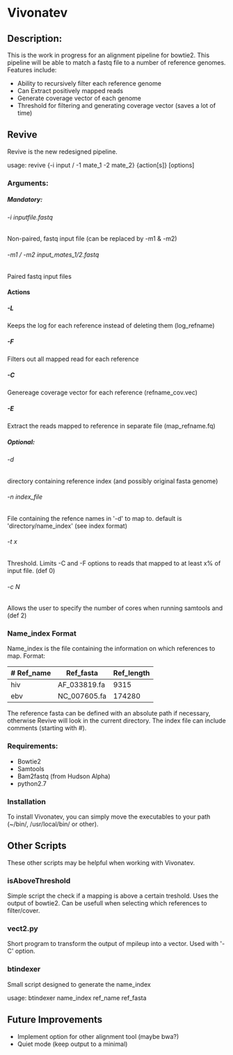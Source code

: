 Vivonatev
=========


## Description:
This is the work in progress for an alignment pipeline for bowtie2. This pipeline will be able to match a fastq file to a number of reference genomes. Features include:
* Ability to recursively filter each reference genome
* Can Extract positively mapped reads 
* Generate coverage vector of each genome
* Threshold for filtering and generating coverage vector (saves a lot of time)


## Revive
Revive is the new redesigned pipeline.

usage: revive {-i input / -1 mate_1 -2 mate_2} {action[s]} [options]



### Arguments:
##### Mandatory:
###### -i inputfile.fastq
Non-paired, fastq input file (can be replaced by -m1 & -m2)
###### -m1 / -m2 input_mates_1/2.fastq
Paired fastq input files

#### Actions
##### -L 
Keeps the log for each reference instead of deleting them (log_refname)
##### -F 
Filters out all mapped read for each reference
##### -C
Genereage coverage vector for each reference (refname_cov.vec)
##### -E 
Extract the reads mapped to reference in separate file (map_refname.fq)

##### Optional:
###### -d <directory>
directory containing reference index (and possibly original fasta genome)
###### -n index_file
File containing the refence names in '-d' to map to. default is 'directory/name_index' (see index format)
###### -t x
Threshold. Limits -C and -F options to reads that mapped to at least x% of input file. (def 0)
###### -c N
Allows the user to specify the number of cores when running samtools and  (def 2)

### Name_index Format
Name_index is the file containing the information on which references to map. Format:

| # Ref_name  | Ref_fasta    | Ref_length |
| ----------- | ------------ | ---------- |
| hiv         | AF_033819.fa | 9315       |
| ebv         | NC_007605.fa | 174280     |

The reference fasta can be defined with an absolute path if necessary, otherwise Revive will look in the current directory. The 
index file can include comments (starting with #).


### Requirements:
* Bowtie2
* Samtools
* Bam2fastq (from Hudson Alpha)
* python2.7


### Installation
To install Vivonatev, you can simply move the executables to your path (~/bin/, /usr/local/bin/ or other). 


## Other Scripts
These other scripts may be helpful when working with Vivonatev.

### isAboveThreshold
Simple script the check if a mapping is above a certain treshold. Uses the output of bowtie2.
Can be usefull when selecting which references to filter/cover.

### vect2.py
Short program to transform the output of mpileup into a vector. Used with '-C' option.

### btindexer
Small script designed to generate the name_index

usage: 
    btindexer name_index ref_name ref_fasta


## Future Improvements
* Implement option for other alignment tool (maybe bwa?)
* Quiet mode (keep output to a minimal)
